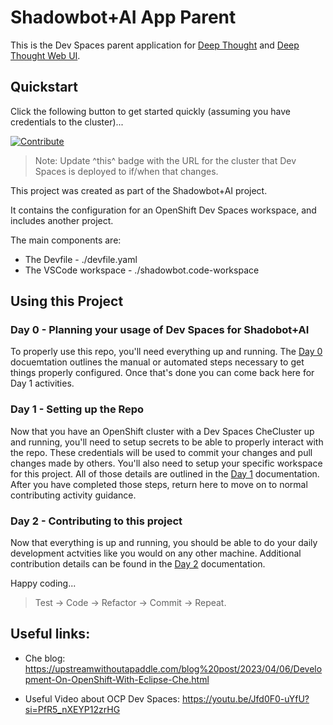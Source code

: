 # Shadowbot+AI App Parent

This is the Dev Spaces parent application for [Deep Thought](https://github.com/HunterGerlach/deep-thought) and [Deep Thought Web UI](https://github.com/HunterGerlach/deep-thought-web-ui).

## Quickstart

Click the following button to get started quickly (assuming you have credentials to the cluster)...

[![Contribute](https://www.eclipse.org/che/contribute.svg)](https://devspaces.apps.cluster-rndqm.dynamic.redhatworkshops.io/#https://github.com/HunterGerlach/shadowbot-app-parent.git)

> Note: Update ^this^ badge with the URL for the cluster that Dev Spaces is deployed to if/when that changes.

This project was created as part of the Shadowbot+AI project.

It contains the configuration for an OpenShift Dev Spaces workspace, and includes another project.

The main components are:

- The Devfile - ./devfile.yaml
- The VSCode workspace - ./shadowbot.code-workspace

## Using this Project

### Day 0 - Planning your usage of Dev Spaces for Shadobot+AI

To properly use this repo, you'll need everything up and running. The [Day 0](docs/day-0-pre-reqs.md) docuemtation outlines the manual or automated steps necessary to get things properly configured. Once that's done you can come back here for Day 1 activities.

### Day 1 - Setting up the Repo

Now that you have an OpenShift cluster with a Dev Spaces CheCluster up and running, you'll need to setup secrets to be able to properly interact with the repo. These credentials will be used to commit your changes and pull changes made by others. You'll also need to setup your specific workspace for this project. All of those details are outlined in the [Day 1](docs/day-1-deployment.md) documentation. After you have completed those steps, return here to move on to normal contributing activity guidance.

### Day 2 - Contributing to this project

Now that everything is up and running, you should be able to do your daily development actvities like you would on any other machine. Additional contribution details can be found in the [Day 2](docs/day-2-contributing.md) documentation.

Happy coding...

> Test -> Code -> Refactor -> Commit -> Repeat.

## Useful links:

- Che blog: https://upstreamwithoutapaddle.com/blog%20post/2023/04/06/Development-On-OpenShift-With-Eclipse-Che.html

- Useful Video about OCP Dev Spaces: https://youtu.be/Jfd0F0-uYfU?si=PfR5_nXEYP12zrHG
